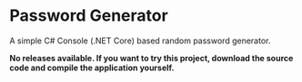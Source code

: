 # Password Generator

A simple C# Console (.NET Core) based random password generator.

**No releases available. If you want to try this project, download the source code and compile the application yourself.**
